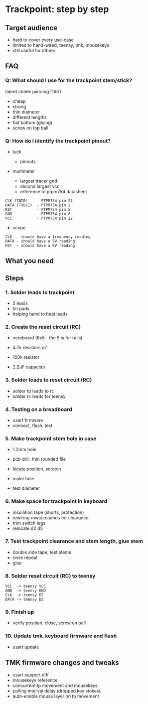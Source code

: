 # Trackpoint: step by step

## Target audience

- hard to cover every use-case
- limited to hand-wired, teensy, tmk, mousekeys
- still useful for others

## FAQ

### Q: What should I use for the trackpoint stem/stick?

labret cheek piercing (16G)

- cheap
- strong
- thin diameter
- different lengths
- flat bottom (gluing)
- screw on top ball

### Q: How do I identify the trackpoint pinout?

- luck

    - pinouts

- multimeter

    - largest tracer gnd
    - second largest vcc
    - reference to ptpm754 datasheet

```
CLK (INT0)    - PTPM754 pin 24
DATA (TXD/1)  - PTPM754 pin 2
RST           - PTPM754 pin 5
GND           - PTPM754 pin 8
VCC           - PTPM754 pin 22
```

- scope

```
CLK  - should have a frequency reading
DATA - should have a 5V reading
RST  - should have a 0V reading
```

## What you need

## Steps

### 1. Solder leads to trackpoint

- 5 leads
- tin pads
- helping hand to heat leads

### 2. Create the reset circuit (RC)

- veroboard (6x5 - the 5 is for rails)

- 4.7k resistors x2
- 100k resistor
- 2.2uF capacitor

### 3. Solder leads to reset circuit (RC)

- solder tp leads to rc
- solder rc leads for teensy

### 4. Testing on a breadboard

- usart firmware
- connect, flash, test

### 5. Make trackpoint stem hole in case

- 1.2mm hole
- pcb drill, thin rounded file

- locate position, scratch
- make hole
- test diameter

### 6. Make space for trackpoint in keyboard

- insulation tape (shorts, protection)
- rewiring rows/columns for clearance
- trim switch legs
- relocate d2 d5

### 7. Test trackpoint clearance and stem length, glue stem

- double side tape, test stems
- rinse repeat
- glue

### 8. Solder reset circuit (RC) to teensy

```
VCC  -> teensy VCC
GND  -> teensy GND
CLK  -> teensy D5
DATA -> teensy D2
```

### 9. Finish up

- verify position, close, screw on ball

### 10. Update tmk_keyboard firmware and flash

- usart update

## TMK firmware changes and tweaks

- usart support diff
- mousekeys reference
- concurrent tp movement and mousekeys
- polling interval delay (dropped key stokes)
- auto-enable mouse layer on tp movement


